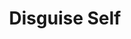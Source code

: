 ---
title: "Disguise Self"
permalink: /spells/disguise-self/
tags:
  - Spell
  - 1st Level
  - Illusion
available_for:
  - Bard
  - Sorcerer
  - Wizard
level: "1st Level"
school: "Illusion"
comp:
  - V
  - S
duration: "1 Hour"
description: |
  You make yourself--including your clothing, armor, weapons, and other belongings on your person--look different until the spell ends or until you use your action to dismiss it. You can seem 1 foot shorter or taller and can appear thin, fat, or in between. You can't change your body type, so you must adopt a form that has the same basic arrangement of limbs. Otherwise, the extent of the illusion is up to you.

  The changes wrought by this spell fail to hold up to physical inspection. For example, if you use this spell to add a hat to your outfit, objects pass through the hat, and anyone who touches it would feel nothing or would feel your head and hair. If you use this spell to appear thinner than you are, the hand of someone who reaches out to touch you would bump into you while it was seemingly still in midair.

  To discern that you are disguised, a creature can use its action to inspect your appearance and must succeed on an Intelligence (Investigation) check against your spell save DC.
excerpt: "You make yourself--including your clothing, armor, weapons, and other belongings on your person--look different until the spell ends or until you use your action to dismiss it."
source: "Basic Rules"
---